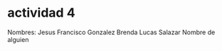 # actividad 4

Nombres: Jesus Francisco Gonzalez 
         Brenda Lucas Salazar 
         Nombre de alguien 
